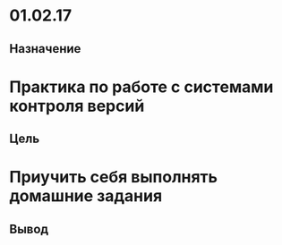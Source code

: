# 01.02.17
## Назначение
# Практика по работе с системами контроля версий
## Цель 
# Приучить себя выполнять домашние задания
## Вывод
# 
